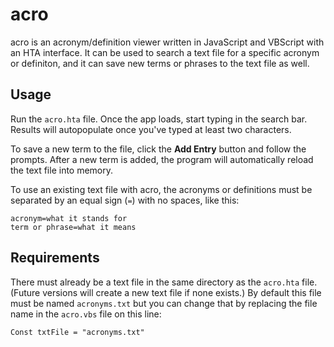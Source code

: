 # acro
acro is an acronym/definition viewer written in JavaScript and VBScript with an HTA interface. It can be used to search a text file for a specific acronym or definiton, and it can save new terms or phrases to the text file as well.

## Usage
Run the `acro.hta` file. Once the app loads, start typing in the search bar. Results will autopopulate once you've typed at least two characters.

To save a new term to the file, click the **Add Entry** button and follow the prompts. After a new term is added, the program will automatically reload the text file into memory.

To use an existing text file with acro, the acronyms or definitions must be separated by an equal sign (`=`) with no spaces, like this:

    acronym=what it stands for
    term or phrase=what it means

## Requirements
There must already be a text file in the same directory as the `acro.hta` file. (Future versions will create a new text file if none exists.) By default this file must be named `acronyms.txt` but you can change that by replacing the file name in the `acro.vbs` file on this line:
```vbs
Const txtFile = "acronyms.txt"
